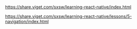 https://share.viget.com/sxsw/learning-react-native/index.html

https://share.viget.com/sxsw/learning-react-native/lessons/5-navigation/index.html